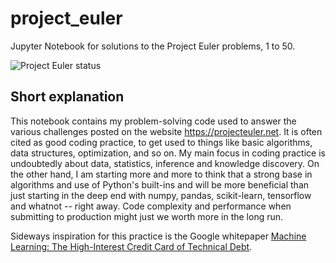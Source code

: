 # project_euler
Jupyter Notebook for solutions to the Project Euler problems, 1 to 50.

![Project Euler status](https://projecteuler.net/profile/leblancfg.png)

## Short explanation
This notebook contains my problem-solving code used to answer the various challenges posted on the website https://projecteuler.net. It is often cited as good coding practice, to get used to things like basic algorithms, data structures, optimization, and so on. My main focus in coding practice is undoubtedly about data, statistics, inference and knowledge discovery. On the other hand, I am starting more and more to think that a strong base in algorithms and use of Python's built-ins and  will be more beneficial than just starting in the deep end with numpy, pandas, scikit-learn, tensorflow and whatnot -- right away. Code complexity and performance when submitting to production might just we worth more in the long run.

Sideways inspiration for this practice is the Google whitepaper [Machine Learning: The High-Interest Credit Card of Technical Debt](https://static.googleusercontent.com/media/research.google.com/en/us/pubs/archive/43146.pdf).

